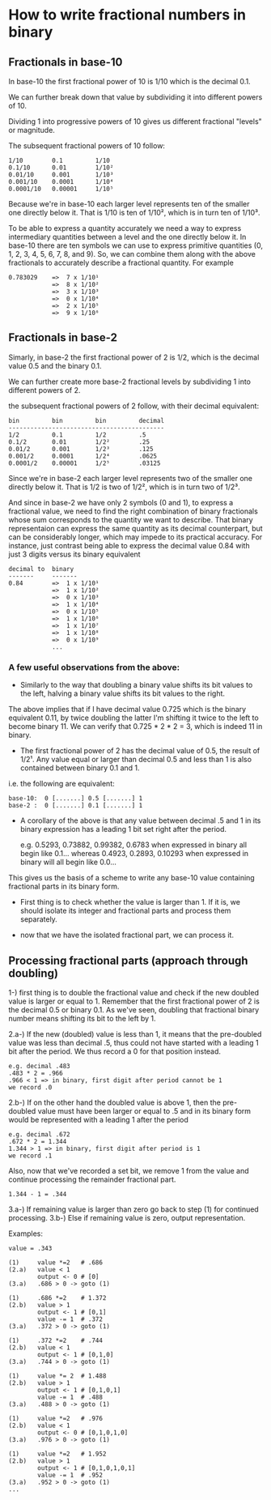# How to write fractional numbers in binary

## Fractionals in base-10

In base-10 the first fractional power of 10 is 1/10 which is the decimal 0.1.

We can further break down that value by subdividing it into different powers of 10. 

Dividing 1 into progressive powers of 10 gives us different fractional "levels" or magnitude.

The subsequent fractional powers of 10 follow:

    1/10        0.1         1/10
    0.1/10      0.01        1/10²
    0.01/10     0.001       1/10³
    0.001/10    0.0001      1/10⁴
    0.0001/10   0.00001     1/10⁵

Because we're in base-10 each larger level represents ten of the smaller one directly below it. That is 1/10 is ten of 1/10², which is in turn ten of 1/10³.

To be able to express a quantity accurately we need a way to express intermediary quantities between a level and the one directly below it. In base-10 there are ten symbols we can use to express primitive quantities (0, 1, 2, 3, 4, 5, 6, 7, 8, and 9). So, we can combine them along with the above fractionals to accurately describe a fractional quantity. For example

    0.783029    =>  7 x 1/10¹
                =>  8 x 1/10²
                =>  3 x 1/10³
                =>  0 x 1/10⁴
                =>  2 x 1/10⁵
                =>  9 x 1/10⁶

## Fractionals in base-2
Simarly, in base-2 the first fractional power of 2 is 1/2, which is the decimal value 0.5 and the binary 0.1.

We can further create more base-2 fractional levels by subdividing 1 into different powers of 2.

the subsequent fractional powers of 2 follow, with their decimal equivalent:

    bin         bin         bin         decimal
    -------------------------------------------
    1/2         0.1         1/2         .5
    0.1/2       0.01        1/2²        .25
    0.01/2      0.001       1/2³        .125
    0.001/2     0.0001      1/2⁴        .0625
    0.0001/2    0.00001     1/2⁵        .03125

Since we're in base-2 each larger level represents two of the smaller one directly below it. That is 1/2 is two of 1/2², which is in turn two of 1/2³.

And since in base-2 we have only 2 symbols (0 and 1), to express a fractional value, we need to find the right combination of binary fractionals whose sum corresponds to the quantity we want to describe. That binary representaion can express the same quantity as its decimal counterpart, but can be considerably longer, which may impede to its practical accuracy. For instance, just contrast being able to express the decimal value 0.84 with just 3 digits versus its binary equivalent

    decimal to  binary
    -------     -------
    0.84        =>  1 x 1/10¹
                =>  1 x 1/10²
                =>  0 x 1/10³
                =>  1 x 1/10⁴
                =>  0 x 1/10⁵
                =>  1 x 1/10⁶
                =>  1 x 1/10⁷
                =>  1 x 1/10⁸
                =>  0 x 1/10⁹
                ...
                

### A few useful observations from the above:

- Similarly to the way that doubling a binary value shifts its bit values to the left, halving a binary value shifts its bit values to the right.

The above implies that if I have decimal value 0.725 which is the binary equivalent 0.11, by twice doubling the latter I'm shifting it twice to the left to become binary 11. We can verify that 0.725 * 2 * 2 = 3, which is indeed 11 in binary.

- The first fractional power of 2 has the decimal value of 0.5, the result of 1/2¹. Any value equal or larger than decimal 0.5 and less than 1 is also contained between binary 0.1 and 1.  

i.e. the following are equivalent:

    base-10:  0 [.......] 0.5 [.......] 1 
    base-2 :  0 [.......] 0.1 [.......] 1 

- A corollary of the above is that any value between decimal .5 and 1 in its binary expression has a leading 1 bit set right after the period.

    e.g. 0.5293, 0.73882, 0.99382, 0.6783 when expressed in binary all begin like 0.1...
    whereas 0.4923, 0.2893, 0.10293 when expressed in binary will all begin like 0.0...

This gives us the basis of a scheme to write any base-10 value containing fractional parts in its binary form.   

- First thing is to check whether the value is larger than 1. If it is, we should isolate its integer and fractional parts and process them separately.

- now that we have the isolated fractional part, we can process it.

Processing fractional parts (approach through doubling)
---
1-) first thing is to double the fractional value and check if the new doubled value is larger or equal to 1. Remember that the first fractional power of 2 is the decimal 0.5 or binary 0.1. As we've seen, doubling that fractional binary number means shifting its bit to the left by 1.

2.a-) If the new (doubled) value is less than 1, it means that the pre-doubled value was less than decimal .5, thus could not have started with a leading 1 bit after the period. We thus record a 0 for that position instead. 
    
    e.g. decimal .483
    .483 * 2 = .966
    .966 < 1 => in binary, first digit after period cannot be 1
    we record .0

2.b-) If on the other hand the doubled value is above 1, then the pre-doubled value must have been larger or equal to .5 and in its binary form would be represented with a leading 1 after the period

    e.g. decimal .672
    .672 * 2 = 1.344
    1.344 > 1 => in binary, first digit after period is 1
    we record .1

Also, now that we've recorded a set bit, we remove 1 from the value and continue processing the remainder fractional part.

    1.344 - 1 = .344

3.a-) If remaining value is larger than zero go back to step (1) for continued processing.
3.b-) Else if remaining value is zero, output representation.

Examples:

    value = .343

    (1)     value *=2   # .686
    (2.a)   value < 1
            output <- 0 # [0]
    (3.a)   .686 > 0 -> goto (1)

    (1)     .686 *=2    # 1.372
    (2.b)   value > 1
            output <- 1 # [0,1]
            value -= 1  # .372
    (3.a)   .372 > 0 -> goto (1)

    (1)     .372 *=2    # .744
    (2.b)   value < 1
            output <- 1 # [0,1,0]
    (3.a)   .744 > 0 -> goto (1)

    (1)     value *= 2  # 1.488
    (2.b)   value > 1
            output <- 1 # [0,1,0,1]
            value -= 1  # .488
    (3.a)   .488 > 0 -> goto (1)

    (1)     value *=2   # .976
    (2.b)   value < 1
            output <- 0 # [0,1,0,1,0] 
    (3.a)   .976 > 0 -> goto (1)

    (1)     value *=2   # 1.952
    (2.b)   value > 1
            output <- 1 # [0,1,0,1,0,1] 
            value -= 1  # .952
    (3.a)   .952 > 0 -> goto (1)
    ...

